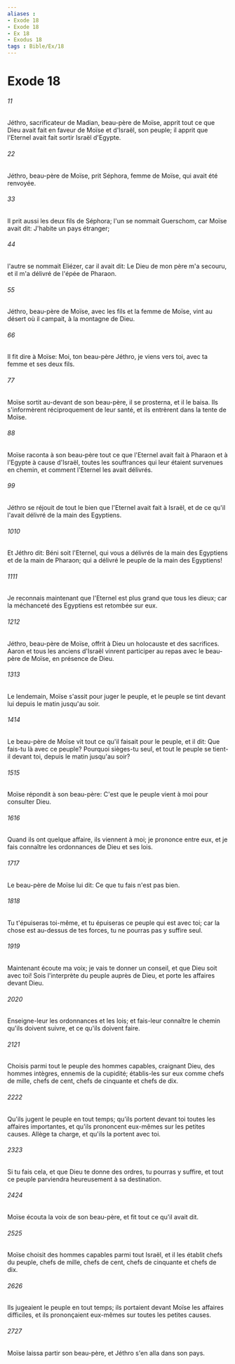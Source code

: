 ```yaml
---
aliases : 
- Exode 18
- Exode 18
- Ex 18
- Exodus 18
tags : Bible/Ex/18
---
```


# Exode 18

###### 11
Jéthro, sacrificateur de Madian, beau-père de Moïse, apprit tout ce que Dieu avait fait en faveur de Moïse et d'Israël, son peuple; il apprit que l'Eternel avait fait sortir Israël d'Egypte.
###### 22
Jéthro, beau-père de Moïse, prit Séphora, femme de Moïse, qui avait été renvoyée.
###### 33
Il prit aussi les deux fils de Séphora; l'un se nommait Guerschom, car Moïse avait dit: J'habite un pays étranger;
###### 44
l'autre se nommait Eliézer, car il avait dit: Le Dieu de mon père m'a secouru, et il m'a délivré de l'épée de Pharaon.
###### 55
Jéthro, beau-père de Moïse, avec les fils et la femme de Moïse, vint au désert où il campait, à la montagne de Dieu.
###### 66
Il fit dire à Moïse: Moi, ton beau-père Jéthro, je viens vers toi, avec ta femme et ses deux fils.
###### 77
Moïse sortit au-devant de son beau-père, il se prosterna, et il le baisa. Ils s'informèrent réciproquement de leur santé, et ils entrèrent dans la tente de Moïse.
###### 88
Moïse raconta à son beau-père tout ce que l'Eternel avait fait à Pharaon et à l'Egypte à cause d'Israël, toutes les souffrances qui leur étaient survenues en chemin, et comment l'Eternel les avait délivrés.
###### 99
Jéthro se réjouit de tout le bien que l'Eternel avait fait à Israël, et de ce qu'il l'avait délivré de la main des Egyptiens.
###### 1010
Et Jéthro dit: Béni soit l'Eternel, qui vous a délivrés de la main des Egyptiens et de la main de Pharaon; qui a délivré le peuple de la main des Egyptiens!
###### 1111
Je reconnais maintenant que l'Eternel est plus grand que tous les dieux; car la méchanceté des Egyptiens est retombée sur eux.
###### 1212
Jéthro, beau-père de Moïse, offrit à Dieu un holocauste et des sacrifices. Aaron et tous les anciens d'Israël vinrent participer au repas avec le beau-père de Moïse, en présence de Dieu.
###### 1313
Le lendemain, Moïse s'assit pour juger le peuple, et le peuple se tint devant lui depuis le matin jusqu'au soir.
###### 1414
Le beau-père de Moïse vit tout ce qu'il faisait pour le peuple, et il dit: Que fais-tu là avec ce peuple? Pourquoi sièges-tu seul, et tout le peuple se tient-il devant toi, depuis le matin jusqu'au soir?
###### 1515
Moïse répondit à son beau-père: C'est que le peuple vient à moi pour consulter Dieu.
###### 1616
Quand ils ont quelque affaire, ils viennent à moi; je prononce entre eux, et je fais connaître les ordonnances de Dieu et ses lois.
###### 1717
Le beau-père de Moïse lui dit: Ce que tu fais n'est pas bien.
###### 1818
Tu t'épuiseras toi-même, et tu épuiseras ce peuple qui est avec toi; car la chose est au-dessus de tes forces, tu ne pourras pas y suffire seul.
###### 1919
Maintenant écoute ma voix; je vais te donner un conseil, et que Dieu soit avec toi! Sois l'interprète du peuple auprès de Dieu, et porte les affaires devant Dieu.
###### 2020
Enseigne-leur les ordonnances et les lois; et fais-leur connaître le chemin qu'ils doivent suivre, et ce qu'ils doivent faire.
###### 2121
Choisis parmi tout le peuple des hommes capables, craignant Dieu, des hommes intègres, ennemis de la cupidité; établis-les sur eux comme chefs de mille, chefs de cent, chefs de cinquante et chefs de dix.
###### 2222
Qu'ils jugent le peuple en tout temps; qu'ils portent devant toi toutes les affaires importantes, et qu'ils prononcent eux-mêmes sur les petites causes. Allège ta charge, et qu'ils la portent avec toi.
###### 2323
Si tu fais cela, et que Dieu te donne des ordres, tu pourras y suffire, et tout ce peuple parviendra heureusement à sa destination.
###### 2424
Moïse écouta la voix de son beau-père, et fit tout ce qu'il avait dit.
###### 2525
Moïse choisit des hommes capables parmi tout Israël, et il les établit chefs du peuple, chefs de mille, chefs de cent, chefs de cinquante et chefs de dix.
###### 2626
Ils jugeaient le peuple en tout temps; ils portaient devant Moïse les affaires difficiles, et ils prononçaient eux-mêmes sur toutes les petites causes.
###### 2727
Moïse laissa partir son beau-père, et Jéthro s'en alla dans son pays.
